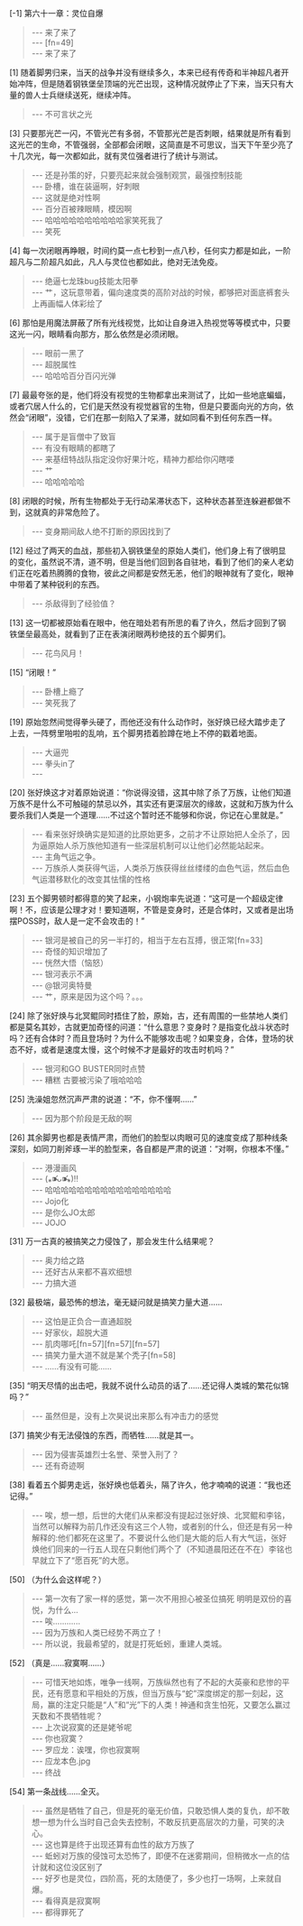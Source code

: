 
[-1] 第六十一章：灵位自爆
>--- 来了来了<br>
>--- [fn=49]<br>
>--- 来了来了<br>

[1] 随着脚男归来，当天的战争并没有继续多久，本来已经有传奇和半神超凡者开始冲阵，但是随着钢铁堡垒顶端的光芒出现，这种情况就停止了下来，当天只有大量的兽人士兵继续送死，继续冲阵。
>--- 不可言状之光<br>

[3] 只要那光芒一闪，不管光芒有多弱，不管那光芒是否刺眼，结果就是所有看到这光芒的生命，不管强弱，全部都会闭眼，这简直是不可思议，当天下午至少亮了十几次光，每一次都如此，就有灵位强者进行了统计与测试。
>--- 还是孙策的好，只要亮起来就会强制观赏，最强控制技能<br>
>--- 卧槽，谁在装逼啊，好刺眼<br>
>--- 这就是绝对性啊<br>
>--- 百分百被辣眼睛，模因啊<br>
>--- 哈哈哈哈哈哈哈哈哈哈家笑死我了<br>
>--- 笑死<br>

[4] 每一次闭眼再睁眼，时间约莫一点七秒到一点八秒，任何实力都是如此，一阶超凡与二阶超凡如此，凡人与灵位也都如此，绝对无法免疫。
>--- 绝逼七龙珠bug技能太阳拳<br>
>--- 艹，这玩意带着，偏向速度类的高阶对战的时候，都够把对面底裤套头上再画幅人体彩绘了<br>

[6] 那怕是用魔法屏蔽了所有光线视觉，比如让自身进入热视觉等等模式中，只要这光一闪，眼睛看向那方，那么依然是必须闭眼。
>--- 眼前一黑了<br>
>--- 超脱属性<br>
>--- 哈哈哈百分百闪光弹<br>

[7] 最最夸张的是，他们将没有视觉的生物都拿出来测试了，比如一些地底蝙蝠，或者穴居人什么的，它们是天然没有视觉器官的生物，但是只要面向光的方向，依然会“闭眼”，没错，它们在那一刻陷入了呆滞，就如同看不到任何东西一样。
>--- 属于是盲僧中了致盲<br>
>--- 有没有眼睛的都瞎了<br>
>--- 来基纽特战队指定没你好果汁吃，精神力都给你闪瞎喽<br>
>--- 艹<br>
>--- 哈哈哈哈哈<br>

[8] 闭眼的时候，所有生物都处于无行动呆滞状态下，这种状态甚至连躲避都做不到，这就真的非常危险了。
>--- 变身期间敌人绝不打断的原因找到了<br>

[12] 经过了两天的血战，那些初入钢铁堡垒的原始人类们，他们身上有了很明显的变化，虽然说不清，道不明，但是当他们回到各自驻地，看到了他们的亲人老幼们正在吃着热腾腾的食物，彼此之间都是安然无恙，他们的眼神就有了变化，眼神中带着了某种锐利的东西。
>--- 杀敌得到了经验值？<br>

[13] 这一切都被原始看在眼中，他在暗处若有所思的看了许久，然后才回到了钢铁堡垒最高处，就看到了正在表演闭眼两秒绝技的五个脚男们。
>--- 花鸟风月！<br>

[15] “闭眼！”
>--- 卧槽上瘾了<br>
>--- 笑死我了<br>

[19] 原始忽然间觉得拳头硬了，而他还没有什么动作时，张好焕已经大踏步走了上去，一阵劈里啪啦的乱响，五个脚男捂着脸蹲在地上不停的戳着地面。
>--- 大逼兜<br>
>--- 拳头in了<br>
>--- <br>

[20] 张好焕这才对着原始说道：“你说得没错，这其中除了杀了万族，让他们知道万族不是什么不可触碰的禁忌以外，其实还有更深层次的缘故，这就和万族为什么要杀我们人类是一个道理……不过这个暂时还不能够和你说，你记在心里就是。”
>--- 看来张好焕确实是知道的比原始更多，之前才不让原始把人全杀了，因为逼原始人杀万族他知道有一些深层机制可以让他们必然能站起来。<br>
>--- 主角气运之争。<br>
>--- 万族杀人类获得气运，人类杀万族获得丝丝缕缕的血色气运，然后血色气运潜移默化的改变其怯懦的性格<br>

[23] 五个脚男顿时都得意的笑了起来，小钢炮率先说道：“这可是一个超级定律啊！不，应该是公理才对！要知道啊，不管是变身时，还是合体时，又或者是出场摆POSS时，敌人是一定不会攻击的！”
>--- 银河是被自己的另一半打的，相当于左右互搏，很正常[fn=33]<br>
>--- 奇怪的知识增加了<br>
>--- 恍然大悟（恼怒）<br>
>--- 银河表示不满<br>
>--- @银河奥特曼<br>
>--- 艹，原来是因为这个吗？。。。<br>

[24] 除了张好焕与北冥鲲同时捂住了脸，原始，古，还有周围的一些禁地人类们都是莫名其妙，古就更加奇怪的问道：“什么意思？变身时？是指变化战斗状态时吗？还有合体时？而且登场时？为什么不能够攻击呢？如果变身，合体，登场的状态不好，或者是速度太慢，这个时候不才是最好的攻击时机吗？”
>--- 银河和GO BUSTER同时点赞<br>
>--- 糟糕 古要被污染了哦哈哈哈<br>

[25] 洗澡姐忽然沉声严肃的说道：“不，你不懂啊……”
>--- 因为那个阶段是无敌的啊<br>

[26] 其余脚男也都是表情严肃，而他们的脸型以肉眼可见的速度变成了那种线条深刻，如同刀削斧琢一半的脸型来，各自都是严肃的说道：“对啊，你根本不懂。”
>--- 港漫画风<br>
>--- (⁎⁍̴̛ᴗ⁍̴̛⁎)‼<br>
>--- 哈哈哈哈哈哈哈哈哈哈哈哈哈哈哈哈<br>
>--- Jojo化<br>
>--- 是你么JO太郎<br>
>--- JOJO<br>

[31] 万一古真的被搞笑之力侵蚀了，那会发生什么结果呢？
>--- 奥力给之路<br>
>--- 还好古从来都不喜欢细想<br>
>--- 力搞大道<br>

[32] 最极端，最恐怖的想法，毫无疑问就是搞笑力量大道……
>--- 这怕是正负合一直通超脱<br>
>--- 好家伙，超脱大道<br>
>--- 肌肉哪吒[fn=57][fn=57][fn=57]<br>
>--- 搞笑力量大道不就是某个秃子[fn=58]<br>
>--- ……有没有可能……<br>

[35] “明天尽情的出击吧，我就不说什么动员的话了……还记得人类城的繁花似锦吗？”
>--- 虽然但是，没有上次昊说出来那么有冲击力的感觉<br>

[37] 搞笑少有无法侵蚀的东西，而牺牲……就是其一。
>--- 因为侵害英雄烈士名誉、荣誉入刑了？<br>
>--- 还有奇迹啊<br>

[38] 看着五个脚男走远，张好焕也低着头，隔了许久，他才喃喃的说道：“我也还记得。”
>--- 唉，想一想，后世的大佬们从来都没有提起过张好焕、北冥鲲和李铭，当然可以解释为前几作还没有这三个人物，或者别的什么，但还是有另一种解释的:他们都死在这里了。不要说什么他们是大能的后人有大气运，张好焕他们同来的一行五人现在只剩他们两个了（不知道晨阳还在不在）李铭也早就立下了“愿百死”的大愿。<br>

[50] （为什么会这样呢？）
>--- 第一次有了家一样的感觉，第一次不用担心被圣位搞死
明明是双份的喜悦，为什么...<br>
>--- 唉............<br>
>--- 因为万族和人类已经势不两立了！<br>
>--- 所以说，我最希望的，就是打死蚯蚓，重建人类城。<br>

[52] （真是……寂寞啊……）
>--- 可惜天地如炼，唯争一线啊，万族纵然也有了不起的大英豪和悲惨的平民，还有愿意和平相处的万族，但当万族与“蛇”深度绑定的那一刻起，这局，赢的注定只能是“人”和“光”下的人类！神通和贪生怕死，又要怎么赢过天数和不畏牺牲呢？<br>
>--- 上次说寂寞的还是姥爷呢<br>
>--- 你也寂寞？<br>
>--- 罗应龙：诶嘿，你也寂寞啊<br>
>--- 应龙本色.jpg<br>
>--- 终战<br>

[54] 第一条战线……全灭。
>--- 虽然是牺牲了自己，但是死的毫无价值，只敢恐惧人类的复仇，却不敢想一想为什么当时自己会失去控制，不敢反抗更高层次的力量，可笑的决心。<br>
>--- 这也算是终于出现还算有血性的敌方万族了<br>
>--- 蚯蚓对万族的侵蚀可太恐怖了，即便不在迷雾期间，但稍微水一点的估计就和这位没区别了<br>
>--- 好歹也是灵位，四阶高，死的太随便了，多少也打一场啊，上来就自爆。<br>
>--- 看得真是寂寞啊<br>
>--- 都得罪死了<br>
